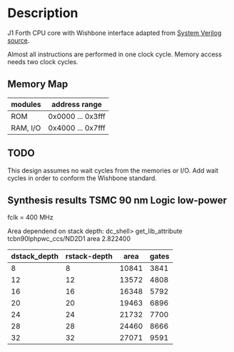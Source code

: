 # Description
J1 Forth CPU core with Wishbone interface adapted from [System Verilog source](https://github.com/pbing/J1).

Almost all instructions are performed in one clock cycle. Memory access needs two clock cycles.

## Memory Map
modules  | address range
---------|------------------
ROM      | 0x0000 ... 0x3fff
RAM, I/O | 0x4000 ... 0x7fff

## TODO
This design assumes no wait cycles from the memories or
I/O. Add wait cycles in order to conform the Wishbone standard.

## Synthesis results TSMC 90 nm Logic low-power

fclk = 400 MHz

Area dependend on stack depth:
dc_shell> get_lib_attribute tcbn90lphpwc_ccs/ND2D1 area
2.822400

dstack_depth | rstack-depth |  area | gates 
-------------|--------------|-------|------
           8 |            8 | 10841 |  3841 
          12 |           12 | 13572 |  4808 
          16 |           16 | 16348 |  5792 
          20 |           20 | 19463 |  6896 
          24 |           24 | 21732 |  7700 
          28 |           28 | 24460 |  8666 
          32 |           32 | 27071 |  9591 
